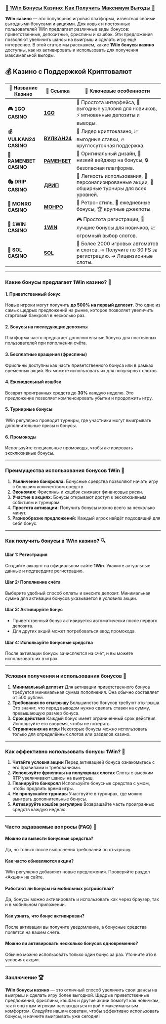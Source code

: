### [🎰 1Win Бонусы Казино: Как Получить Максимум Выгоды 💎](https://l24.im/IH6BxE4)

**1Win казино** — это популярная игровая платформа, известная своими выгодными бонусами и акциями. Для новых и постоянных пользователей 1Win предлагает различные виды бонусов: приветственные, депозитные, фриспины и кэшбэк. Эти предложения позволяют увеличить шансы на выигрыш и сделать игру ещё интереснее. В этой статье мы расскажем, какие **1Win бонусы казино** доступны, как их активировать и использовать для получения максимальной выгоды.
## 💰 Казино с Поддержкой Криптовалют


| 🚩 Название Казино     | 🔗 Ссылка                          | 🌟 Ключевые особенности                                                                                                         |
|------------------------|------------------------------------|-------------------------------------------------------------------------------------------------------------------------------|
| **🎮 1GO CASINO**      | [**1GO**](https://tinyurl.com/36e5e34e)      | 🎲 Простота интерфейса, 🎁 выгодные условия для новичков, ⚡ мгновенные депозиты и выводы.                                       |
| **💰 VULKAN24 CASINO** | [**ВУЛКАН24**](https://tinyurl.com/34fd3knx) | 💸 Лидер криптоказино, 📈 выгодные ставки, 🔥 круглосуточная поддержка.                                                          |
| **🍜 RAMENBET CASINO** | [**РАМЕНБЕТ**](https://tinyurl.com/33fd9pw3) | 🎯 Оригинальный дизайн, 🎁 низкий вейджер на бонусы, 🔒 безопасная платформа.                                                    |
| **🎭 DRIP CASINO**    | [**ДРИП**](https://tinyurl.com/df94epu9)        | 🎰 Легкость использования, 🎁 персонализированные акции, 🤑 обширные турниры для всех уровней.                                   |
| **🕺 MONRO CASINO**    | [**МОНРО**](https://tinyurl.com/2s3t3evh)     | 🌟 Ретро-стиль, 🎁 ежедневные бонусы, 🏆 крупные джекпоты.                                                                      |
| **🌟 1WIN CASINO**     | [**1WIN**](https://l24.im/IH6BxE4)      | 🎮 Простота регистрации, 🌠 лучшие бонусы для новичков, 📈 огромный выбор слотов.                                               |
| **💎 SOL CASINO**     | [**SOL**](https://tinyurl.com/2ucwn2fr)      | 🎲 Более 2000 игровых автоматов и слотов. ➔ Получите по 30 FS за регистрацию. ➔ Лицензионные слоты.                                               |
***

### Какие бонусы предлагает 1Win казино? 🎁

#### 1. Приветственный бонус

Новые игроки могут получить **до 500% на первый депозит**. Это одно из самых щедрых предложений на рынке, которое позволяет увеличить стартовый банкролл в несколько раз.

#### 2. Бонусы на последующие депозиты

Платформа часто предлагает дополнительные бонусы для постоянных пользователей при пополнении счёта.

#### 3. Бесплатные вращения (фриспины)

Фриспины доступны как часть приветственного бонуса или в рамках временных акций. Вы можете использовать их для популярных слотов.

#### 4. Еженедельный кэшбэк

Возврат проигранных средств до **30%** каждую неделю. Это предложение позволяет компенсировать убытки и продолжить игру.

#### 5. Турнирные бонусы

1Win регулярно проводит турниры, где участники могут выигрывать дополнительные призы и бонусы.

#### 6. Промокоды

Используйте специальные промокоды, чтобы активировать эксклюзивные бонусы.

***

### Преимущества использования бонусов 1Win 🚀

1. **Увеличение банкролла:** Бонусные средства позволяют начать игру с большим количеством средств.
2. **Экономия:** Фриспины и кэшбэк снижают финансовые риски.
3. **Участие в акциях:** Бонусы открывают доступ к эксклюзивным событиям и турнирам.
4. **Простота активации:** Получить бонусы можно всего за несколько минут.
5. **Разнообразие предложений:** Каждый игрок найдёт подходящий для себя бонус.

***

### Как получить бонусы в 1Win казино? 🔍

#### Шаг 1: Регистрация

Создайте аккаунт на официальном сайте **1Win**. Укажите актуальные данные и подтвердите регистрацию.

#### Шаг 2: Пополнение счёта

Выберите удобный способ оплаты и внесите депозит. Минимальная сумма для активации бонусов указывается в условиях акции.

#### Шаг 3: Активируйте бонус

* Приветственный бонус активируется автоматически после первого депозита.
* Для других акций может потребоваться ввод промокода.

#### Шаг 4: Используйте бонусные средства

После активации бонусы зачисляются на счёт, и вы можете использовать их в играх.

***

### Условия получения и использования бонусов 📝

1. **Минимальный депозит**
   Для активации приветственного бонуса требуется минимальная сумма пополнения. Она обычно составляет от 500 рублей.
2. **Требования по отыгрышу**
   Большинство бонусов требуют отыгрыша. Это значит, что перед выводом нужно сделать ставки на сумму, превышающую размер бонуса.
3. **Срок действия**
   Каждый бонус имеет ограниченный срок действия. Используйте его вовремя, чтобы не потерять.
4. **Ограничения на игры**
   Некоторые бонусы можно использовать только для определённых слотов или разделов казино.

***

### Как эффективно использовать бонусы 1Win? 🔑

1. **Читайте условия акции**
   Перед активацией бонуса ознакомьтесь с его правилами и требованиями.
2. **Используйте фриспины на популярных слотах**
   Слоты с высоким RTP увеличивают шансы на выигрыш.
3. **Планируйте банкролл**
   Используйте бонусные средства с умом, чтобы продлить время игры.
4. **Не пропускайте турниры**
   Участвуйте в турнирах, где можно выиграть дополнительные бонусы.
5. **Активируйте кэшбэк регулярно**
   Возвращайте часть проигранных средств каждую неделю.

***

### Часто задаваемые вопросы (FAQ) 📝

#### Можно ли вывести бонусные средства?

Да, но только после выполнения требований по отыгрышу.

#### Как часто обновляются акции?

1Win регулярно добавляет новые предложения. Проверяйте раздел «Акции» на сайте.

#### Работают ли бонусы на мобильных устройствах?

Да, бонусы можно активировать и использовать как через браузер, так и в мобильном приложении.

#### Как узнать, что бонус активирован?

После активации вы получите уведомление, а бонусные средства появятся на вашем счёте.

#### Можно ли активировать несколько бонусов одновременно?

Обычно можно использовать только один бонус за раз. Уточните это в условиях акции.

***

### Заключение 🏆

**1Win бонусы казино** — это отличный способ увеличить свои шансы на выигрыш и сделать игру более выгодной. Щедрые приветственные предложения, фриспины, кэшбэк и другие акции помогут как новичкам, так и опытным игрокам наслаждаться игрой с максимальным комфортом. Следуйте нашим советам, чтобы эффективно использовать бонусы, и начните выигрывать уже сегодня!
